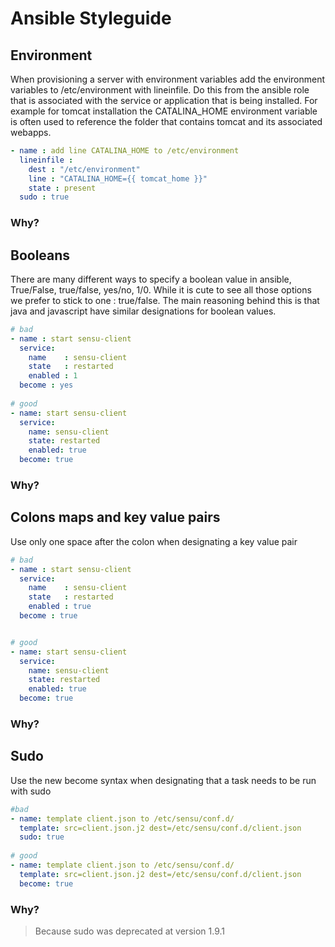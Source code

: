 # Ansible Styleguide


## Environment 

When provisioning a server with environment variables add the environment variables to /etc/environment with lineinfile. Do this from the ansible role that is associated with the service or application that is being installed. For example for tomcat installation the CATALINA_HOME environment variable is often used to reference the folder that contains tomcat and its associated webapps. 

```yaml
- name : add line CATALINA_HOME to /etc/environment
  lineinfile :
    dest : "/etc/environment"
    line : "CATALINA_HOME={{ tomcat_home }}"
    state : present
  sudo : true

```

### Why?

## Booleans

There are many different ways to specify a boolean value in ansible, True/False, true/false, yes/no, 1/0. While it is cute to see all those options we prefer to stick to one : true/false. The main reasoning behind this is that java and javascript have similar designations for boolean values. 

```yaml
# bad
- name : start sensu-client
  service:
    name    : sensu-client
    state   : restarted
    enabled : 1
  become : yes
 
# good
- name: start sensu-client
  service:
    name: sensu-client
    state: restarted
    enabled: true
  become: true
```

### Why?

## Colons maps and key value pairs

Use only one space after the colon when designating a key value pair

```yaml
# bad
- name : start sensu-client
  service:
    name    : sensu-client
    state   : restarted
    enabled : true
  become : true


# good
- name: start sensu-client
  service:
    name: sensu-client
    state: restarted
    enabled: true
  become: true
```
### Why?

## Sudo
Use the new become syntax when designating that a task needs to be run with sudo

```yaml
#bad
- name: template client.json to /etc/sensu/conf.d/
  template: src=client.json.j2 dest=/etc/sensu/conf.d/client.json
  sudo: true
 
# good
- name: template client.json to /etc/sensu/conf.d/
  template: src=client.json.j2 dest=/etc/sensu/conf.d/client.json
  become: true
```
### Why?
> Because sudo was deprecated at version 1.9.1
